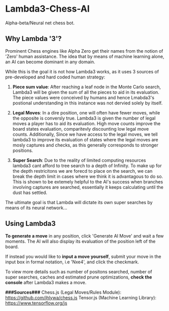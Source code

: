 # Lambda3-Chess-AI
Alpha-beta/Neural net chess bot.

## Why Lambda '3'?
Prominent Chess engines like Alpha Zero get their names
from the notion of 'Zero' human assistance. The idea that 
by means of machine learning alone, an AI can become dominant 
in any domain. 

While this is the goal it is not how Lambda3 works, as 
it uses 3 sources of pre-developed and hard coded human strategy:

1. **Piece sum value**:
  After reaching a leaf node in the Monte Carlo search, Lambda3 will be given
  the sum of all the pieces to aid in its evaluation. The piece values were 
  conceived by humans and hence Lmabda3's postional understanding in this instance
  was not dervied solely by itself.

2. **Legal Moves**:
  In a dire position, one will often have fewer moves, while the opposite is conversly true.
  Lambda3 is given the number of legal moves a player has to aid its evaluation. High move
  counts improve the board states evaluation, comparitevly discounting low legal move counts.
  Additionally, Since we have access to the legal moves, we tell lambda3 to improve its evaluation of states
  where the legal moves are mosly captures and checks, as this generally corresponds to stronger positions.
  
3. **Super Search**:
  Due to the reality of limited computing resources lambda3 cant afford to tree search to a depth of Infinity.
  To make up for the depth restricitons we are forecd to place on the search, we can break the depth limit in 
  cases where we think it is advantagous to do so. This is shown to be extemely helpful to the AI's success 
  when branches involving captures are searched, essentially it keeps calculating until the dust has settled.
 
  The ultimate goal is that Lambda will dictate its own super searches by means of its neural network...
  
## Using Lambda3

**To generate a move** in any position, click 'Generate AI Move' and wait a few moments. The AI will also display
its evaluation of the position left of the board.


If instead you would like to **input a move yourself**, submit your move in the input box in formal notation, 
i.e 'Nxe4', and click the checkmark.

To view more details such as number of positons searched, number of super searches, caches and estimated prune optimizations,
**check the console** after Lambda3 makes a move.


**###Sources###**
Chess.js (Legal Moves/Rules Module): https://github.com/jhlywa/chess.js
Tensor.js (Machine Learning Library): https://www.tensorflow.org/js
